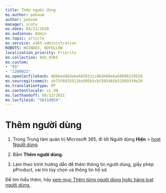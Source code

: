 ```yaml
---
title: Thêm người dùng
ms.author: pebaum
author: pebaum
manager: scotv
ms.date: 04/21/2020
ms.audience: Admin
ms.topic: article
ms.service: o365-administration
ROBOTS: NOINDEX, NOFOLLOW
localization_priority: Priority
ms.collection: Adm_O365
ms.custom:
- "93"
- "1200022"
ms.openlocfilehash: 96b6ed46dabe665b51cc06d480e6ab9096229558
ms.sourcegitcommit: ab75f66355116e995b3cb5505465b31989339e28
ms.translationtype: MT
ms.contentlocale: vi-VN
ms.lasthandoff: 08/13/2021
ms.locfileid: "58314054"
---
```

# <a name="add-a-user"></a>Thêm người dùng

1. Trong Trung tâm quản trị Microsoft 365, đi tới Người dùng **Hiện**  >  [hoạt Người dùng](https://admin.microsoft.com/Adminportal/Home?source=applauncher#/users).

2. Bấm **Thêm người dùng.**

3. Làm theo trình hướng dẫn để thêm thông tin người dùng, giấy phép pProduct, vai trò tùy chọn và thông tin hồ sơ.

Để tìm hiểu thêm, hãy [xem mục Thêm từng người dùng hoặc hàng loạt người dùng.](https://docs.microsoft.com/microsoft-365/admin/add-users/add-users)